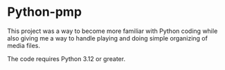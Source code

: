 # Python-pmp

This project was a way to become more familiar with Python coding while also giving me a way to handle playing and doing simple organizing of media files.

The code requires Python 3.12 or greater.
